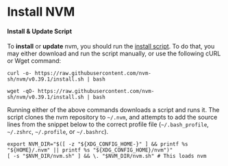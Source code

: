 # Install NVM



#### Install & Update Script

To **install** or **update** nvm, you should run the [install script](https://github.com/nvm-sh/nvm/blob/v0.39.1/install.sh). To do that, you may either download and run the script manually, or use the following cURL or Wget command:

```
curl -o- https://raw.githubusercontent.com/nvm-sh/nvm/v0.39.1/install.sh | bash
```

```
wget -qO- https://raw.githubusercontent.com/nvm-sh/nvm/v0.39.1/install.sh | bash
```

Running either of the above commands downloads a script and runs it. The script clones the nvm repository to `~/.nvm`, and attempts to add the source lines from the snippet below to the correct profile file (`~/.bash_profile`, `~/.zshrc`, `~/.profile`, or `~/.bashrc`).

```
export NVM_DIR="$([ -z "${XDG_CONFIG_HOME-}" ] && printf %s "${HOME}/.nvm" || printf %s "${XDG_CONFIG_HOME}/nvm")"
[ -s "$NVM_DIR/nvm.sh" ] && \. "$NVM_DIR/nvm.sh" # This loads nvm
```
